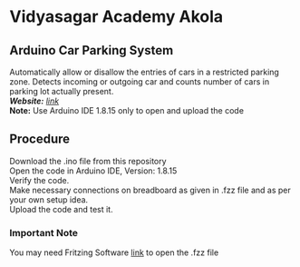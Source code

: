 # Vidyasagar Academy Akola
## Arduino Car Parking System
Automatically allow or disallow the entries of cars in a restricted parking zone. Detects incoming or outgoing car and counts number of cars in parking lot actually present.<br>
_<b>Website:</b> [link](https://vsa.edu.in)_<br>
<b>Note:</b> Use Arduino IDE 1.8.15 only to open and upload the code
## Procedure
Download the .ino file from this repository<br>
Open the code in Arduino IDE, Version: 1.8.15<br>
Verify the code.<br>
Make necessary connections on breadboard as given in .fzz file and as per your own setup idea.<br>
Upload the code and test it.<br>
### Important Note
You may need Fritzing Software [link](https://fritzing.org/download/) to open the .fzz file
